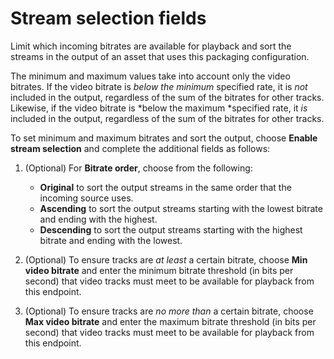 # Stream selection fields<a name="cfigs-mss-include-streams"></a>

Limit which incoming bitrates are available for playback and sort the streams in the output of an asset that uses this packaging configuration\. 

The minimum and maximum values take into account only the video bitrates\. If the video bitrate is *below the minimum* specified rate, it is *not* included in the output, regardless of the sum of the bitrates for other tracks\. Likewise, if the video bitrate is *below the maximum *specified rate, it *is* included in the output, regardless of the sum of the bitrates for other tracks\.

To set minimum and maximum bitrates and sort the output, choose **Enable stream selection** and complete the additional fields as follows:

1. \(Optional\) For **Bitrate order**, choose from the following:
   + **Original** to sort the output streams in the same order that the incoming source uses\.
   + **Ascending** to sort the output streams starting with the lowest bitrate and ending with the highest\.
   + **Descending** to sort the output streams starting with the highest bitrate and ending with the lowest\.

1. \(Optional\) To ensure tracks are *at least* a certain bitrate, choose **Min video bitrate** and enter the minimum bitrate threshold \(in bits per second\) that video tracks must meet to be available for playback from this endpoint\.

1. \(Optional\) To ensure tracks are *no more than* a certain bitrate, choose **Max video bitrate** and enter the maximum bitrate threshold \(in bits per second\) that video tracks must meet to be available for playback from this endpoint\.